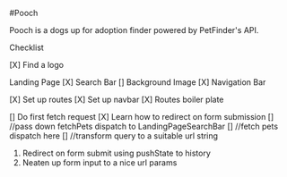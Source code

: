 #Pooch 

Pooch is a dogs up for adoption finder powered by PetFinder's API. 

Checklist

[X] Find a logo 

Landing Page 
    [X] Search Bar
    [] Background Image
    [X] Navigation Bar 

[X] Set up routes 
    [X] Set up navbar
    [X] Routes boiler plate

[] Do first fetch request 
    [X] Learn how to redirect on form submission 
    [] //pass down fetchPets dispatch to LandingPageSearchBar
    [] //fetch pets dispatch here 
    [] //transform query to a suitable url string 



1. Redirect on form submit using pushState to history 
2. Neaten up form input to a nice url params 




